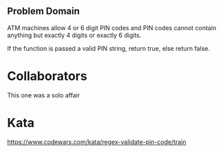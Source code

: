 ## Problem Domain

ATM machines allow 4 or 6 digit PIN codes and PIN codes cannot contain anything but exactly 4 digits or exactly 6 digits.

If the function is passed a valid PIN string, return true, else return false.
# Collaborators

This one was a solo affair

# Kata

https://www.codewars.com/kata/regex-validate-pin-code/train